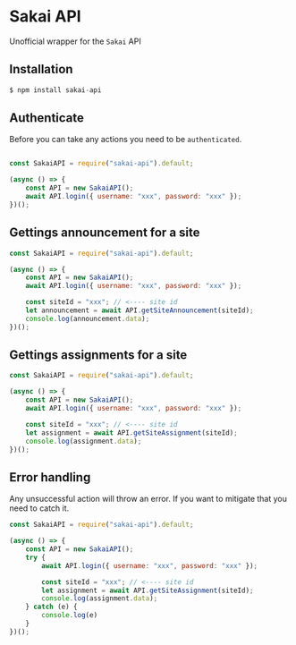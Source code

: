 # Sakai API
Unofficial wrapper for the `Sakai` API


## Installation
```js
$ npm install sakai-api
```


## Authenticate
Before you can take any actions you need to be `authenticated`.
```js

const SakaiAPI = require("sakai-api").default;

(async () => {
    const API = new SakaiAPI();
    await API.login({ username: "xxx", password: "xxx" });
})();

```


## Gettings announcement for a site
```js
const SakaiAPI = require("sakai-api").default;

(async () => {
    const API = new SakaiAPI();
    await API.login({ username: "xxx", password: "xxx" });

    const siteId = "xxx"; // <---- site id
    let announcement = await API.getSiteAnnouncement(siteId);
    console.log(announcement.data);
})();
```

## Gettings assignments for a site
```js
const SakaiAPI = require("sakai-api").default;

(async () => {
    const API = new SakaiAPI();
    await API.login({ username: "xxx", password: "xxx" });

    const siteId = "xxx"; // <---- site id
    let assignment = await API.getSiteAssignment(siteId);
    console.log(assignment.data);
})();
```


## Error handling
Any unsuccessful action will throw an error. If you want to mitigate that you need to catch it.

```js
const SakaiAPI = require("sakai-api").default;

(async () => {
    const API = new SakaiAPI();
    try {
        await API.login({ username: "xxx", password: "xxx" });

        const siteId = "xxx"; // <---- site id
        let assignment = await API.getSiteAssignment(siteId);
        console.log(assignment.data);
    } catch (e) {
        console.log(e)
    }
})();
```
